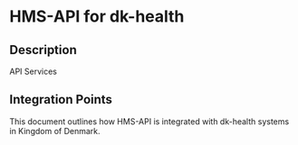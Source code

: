 # HMS-API for dk-health

## Description

API Services

## Integration Points

This document outlines how HMS-API is integrated with dk-health systems in Kingdom of Denmark.
